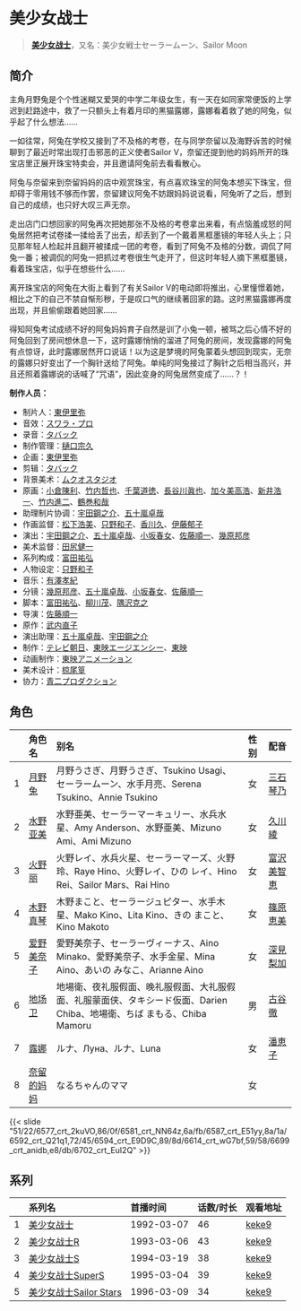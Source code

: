 # 美少女战士


> <u>**[美少女战士](https://bgm.tv/subject/1510)**</u>，又名：美少女戦士セーラームーン、Sailor Moon

## 简介

主角月野兔是个个性迷糊又爱哭的中学二年级女生，有一天在如同家常便饭的上学迟到赶路途中，救了一只额头上有着月印的黑猫露娜，露娜看着救了她的阿兔，似乎起了什么想法…… 

一如往常，阿兔在学校又接到了不及格的考卷，在与同学奈留以及海野诉苦的时候聊到了最近时常出现打击邪恶的正义使者Sailor V，奈留还提到他的妈妈所开的珠宝店里正展开珠宝特卖会，并且邀请阿兔前去看看散心。 

阿兔与奈留来到奈留妈妈的店中观赏珠宝，有点喜欢珠宝的阿兔本想买下珠宝，但却碍于零用钱不够而作罢，奈留建议阿兔不妨跟妈妈说说看，阿兔听了之后，想到自己的成绩，也只好大叹三声无奈。 

走出店门口想回家的阿兔再次把她那张不及格的考卷拿出来看，有点恼羞成怒的阿兔居然把考试卷揉一揉给丢了出去，却丢到了一个戴着黑框墨镜的年轻人头上；只见那年轻人检起并且翻开被揉成一团的考卷，看到了阿兔不及格的分数，调侃了阿兔一番；被调侃的阿兔一把抓过考卷很生气走开了，但这时年轻人摘下黑框墨镜，看着珠宝店，似乎在想些什么…… 

离开珠宝店的阿兔在大街上看到了有关Sailor V的电动即将推出，心里憧憬着她，相比之下的自己不禁自惭形秽，于是叹口气的继续著回家的路。这时黑猫露娜再度出现，并且偷偷跟着她回家…… 

得知阿兔考试成绩不好的阿兔妈妈育子自然是训了小兔一顿，被骂之后心情不好的阿兔回到了房间想休息一下，这时露娜悄悄的溜进了阿兔的房间，发现露娜的阿兔有点惊讶，此时露娜居然开口说话！以为这是梦境的阿兔蒙着头想回到现实，无奈的露娜只好变出了一个胸针送给了阿兔。单纯的阿兔接过了胸针之后相当高兴，并且还照着露娜说的话喊了“咒语”，因此变身的阿兔居然变成了……？！

**制作人员：**
- 制片人：[東伊里弥](https://bgm.tv/person/1888)
- 音效：[スワラ・プロ](https://bgm.tv/person/2662)
- 录音：[タバック](https://bgm.tv/person/18992)
- 制作管理：[樋口宗久](https://bgm.tv/person/37013)
- 企画：[東伊里弥](https://bgm.tv/person/1888)
- 剪辑：[タバック](https://bgm.tv/person/18992)
- 背景美术：[ムクオスタジオ](https://bgm.tv/person/63928)
- 原画：[小倉陳利](https://bgm.tv/person/11403)、[竹内哲也](https://bgm.tv/person/3047)、[千葉道徳](https://bgm.tv/person/939)、[長谷川眞也](https://bgm.tv/person/727)、[加々美高浩](https://bgm.tv/person/3553)、[新井浩一](https://bgm.tv/person/4)、[竹内進二](https://bgm.tv/person/2931)、[鶴巻和哉](https://bgm.tv/person/410)
- 助理制片协调：[宇田鋼之介](https://bgm.tv/person/291)、[五十嵐卓哉](https://bgm.tv/person/726)
- 作画监督：[松下浩美](https://bgm.tv/person/11320)、[只野和子](https://bgm.tv/person/636)、[香川久](https://bgm.tv/person/400)、[伊藤郁子](https://bgm.tv/person/458)
- 演出：[宇田鋼之介](https://bgm.tv/person/291)、[五十嵐卓哉](https://bgm.tv/person/726)、[小坂春女](https://bgm.tv/person/1092)、[佐藤順一](https://bgm.tv/person/456)、[幾原邦彦](https://bgm.tv/person/724)
- 美术监督：[田尻健一](https://bgm.tv/person/14226)
- 系列构成：[富田祐弘](https://bgm.tv/person/486)
- 人物设定：[只野和子](https://bgm.tv/person/636)
- 音乐：[有澤孝紀](https://bgm.tv/person/839)
- 分镜：[幾原邦彦](https://bgm.tv/person/724)、[五十嵐卓哉](https://bgm.tv/person/726)、[小坂春女](https://bgm.tv/person/1092)、[佐藤順一](https://bgm.tv/person/456)
- 脚本：[富田祐弘](https://bgm.tv/person/486)、[柳川茂](https://bgm.tv/person/584)、[隅沢克之](https://bgm.tv/person/81)
- 导演：[佐藤順一](https://bgm.tv/person/456)
- 原作：[武内直子](https://bgm.tv/person/635)
- 演出助理：[五十嵐卓哉](https://bgm.tv/person/726)、[宇田鋼之介](https://bgm.tv/person/291)
- 制作：[テレビ朝日](https://bgm.tv/person/627)、[東映エージエンシー](https://bgm.tv/person/59253)、[東映](https://bgm.tv/person/13136)
- 动画制作：[東映アニメーション](https://bgm.tv/person/3045)
- 美术设计：[椋尾篁](https://bgm.tv/person/13106)
- 协力：[青二プロダクション](https://bgm.tv/person/49587)

## 角色

|     |   角色名   |   别名  | 性别 |  配音  |
|:--- |:------  |:----      |:---  |:--   |
| 1 | [月野兔](https://bgm.tv/character/6577) | 月野うさぎ、月野うさぎ、Tsukino Usagi、セーラームーン、水手月亮、Serena Tsukino、Annie Tsukino | 女 | [三石琴乃](https://bgm.tv/person/3918) |
| 2 | [水野亚美](https://bgm.tv/character/6581) | 水野亜美、セーラーマーキュリー、水兵水星、Amy Anderson、水野亜美、Mizuno Ami、Ami Mizuno | 女 | [久川綾](https://bgm.tv/person/3875) |
| 3 | [火野丽](https://bgm.tv/character/6587) | 火野レイ、水兵火星、セーラーマーズ、火野玲、Raye Hino、火野レイ、ひの レイ、Hino Rei、Sailor Mars、Rai Hino | 女 | [富沢美智恵](https://bgm.tv/person/4585) |
| 4 | [木野真琴](https://bgm.tv/character/6592) | 木野まこと、セーラージュピター、水手木星、Mako Kino、Lita Kino、きの まこと、Kino Makoto | 女 | [篠原恵美](https://bgm.tv/person/4459) |
| 5 | [爱野美奈子](https://bgm.tv/character/6594) | 愛野美奈子、セーラーヴィーナス、Aino Minako、愛野美奈子、水手金星、Mina Aino、あいの みなこ、Arianne Aino | 女 | [深見梨加](https://bgm.tv/person/4141) |
| 6 | [地场卫](https://bgm.tv/character/6614) | 地場衛、夜礼服假面、晚礼服假面、大礼服假面、礼服蒙面侠、タキシード仮面、Darien Chiba、地場衛、ちば まもる、Chiba Mamoru | 男 | [古谷徹](https://bgm.tv/person/4095) |
| 7 | [露娜](https://bgm.tv/character/6699) | ルナ、Луна、ルナ、Luna | 女 | [潘恵子](https://bgm.tv/person/4388) |
| 8 | [奈留的妈妈](https://bgm.tv/character/6702) | なるちゃんのママ | 女 |  |

{{< slide "51/22/6577_crt_2kuVO,86/0f/6581_crt_NN64z,6a/fb/6587_crt_E51yy,8a/1a/6592_crt_Q21q1,72/45/6594_crt_E9D9C,89/8d/6614_crt_wG7bf,59/58/6699_crt_anidb,e8/db/6702_crt_EuI2Q" >}}

## 系列

|     | 系列名               | 首播时间       | 话数/时长 | 观看地址                                                     |
| :-- | :---------------- | :--------- | :---- | :------------------------------------------------------- |
| 1   |[美少女战士](https://bgm.tv/subject/1510)| 1992-03-07 | 46    | [keke9](https://www.keke9.app/play/58692-31-68997.html)  |
| 2   |[美少女战士R](https://bgm.tv/subject/5428)| 1993-03-06 | 43    | [keke9](https://www.keke9.app/play/58710-31-137503.html) |
| 3   |[美少女战士S](https://bgm.tv/subject/5432)| 1994-03-19 | 38    | [keke9](https://www.keke9.app/play/58709-12-211626.html) |
| 4   |[美少女战士SuperS](https://bgm.tv/subject/5433)| 1995-03-04 | 39    | [keke9](https://www.keke9.app/play/58708-31-69043.html)  |
| 5   |[美少女战士Sailor Stars](https://bgm.tv/subject/5434)| 1996-03-09 | 34    | [keke9](https://www.keke9.app/play/58707-31-137469.html) |

<!--

## MAD

{{< media auto="mad/sailor_moon" >}}

-->



